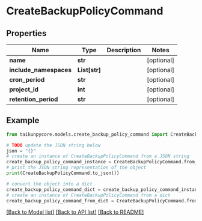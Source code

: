 # CreateBackupPolicyCommand


## Properties

Name | Type | Description | Notes
------------ | ------------- | ------------- | -------------
**name** | **str** |  | [optional] 
**include_namespaces** | **List[str]** |  | [optional] 
**cron_period** | **str** |  | [optional] 
**project_id** | **int** |  | [optional] 
**retention_period** | **str** |  | [optional] 

## Example

```python
from taikunpycore.models.create_backup_policy_command import CreateBackupPolicyCommand

# TODO update the JSON string below
json = "{}"
# create an instance of CreateBackupPolicyCommand from a JSON string
create_backup_policy_command_instance = CreateBackupPolicyCommand.from_json(json)
# print the JSON string representation of the object
print(CreateBackupPolicyCommand.to_json())

# convert the object into a dict
create_backup_policy_command_dict = create_backup_policy_command_instance.to_dict()
# create an instance of CreateBackupPolicyCommand from a dict
create_backup_policy_command_from_dict = CreateBackupPolicyCommand.from_dict(create_backup_policy_command_dict)
```
[[Back to Model list]](../README.md#documentation-for-models) [[Back to API list]](../README.md#documentation-for-api-endpoints) [[Back to README]](../README.md)


